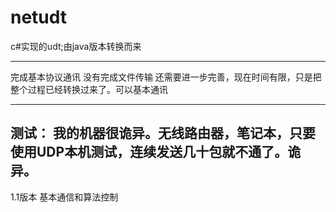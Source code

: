 # netudt
c#实现的udt;由java版本转换而来

-------------------------
完成基本协议通讯
没有完成文件传输
还需要进一步完善，现在时间有限，只是把整个过程已经转换过来了。可以基本通讯

----------------------------

测试：
我的机器很诡异。无线路由器，笔记本，只要使用UDP本机测试，连续发送几十包就不通了。诡异。
----------------------------------------------------------------------------------
1.1版本 基本通信和算法控制
